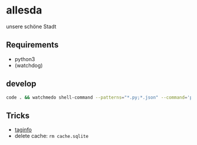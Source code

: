 # allesda
unsere schöne Stadt

## Requirements
- python3
- (watchdog)

## develop

```bash
code . && watchmedo shell-command --patterns="*.py;*.json" --command='python3 allesda.py'
```

## Tricks
- [taginfo](https://taginfo.openstreetmap.org/)
- delete cache: `rm cache.sqlite`